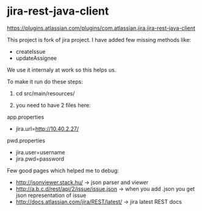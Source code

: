 jira-rest-java-client
=====================

https://plugins.atlassian.com/plugins/com.atlassian.jira.jira-rest-java-client


This project is fork of jira project. 
I have added few missing methods like: 
* createIssue
* updateAssignee

We use it internaly at work so this helps us. 

To make it run do these steps: 

1) cd src/main/resources/

2) you need to have 2 files here: 

app.properties 
* jira.url=http://10.40.2.27/

pwd.properties
* jira.user=username
* jira.pwd=password


Few good pages which helped me to debug: 
* http://jsonviewer.stack.hu/   -> json parser and viewer
* http://a.b.c.d/rest/api/2/issue/issue.json    -> when you add .json you get json representation of issue
* http://docs.atlassian.com/jira/REST/latest/   -> jira latest REST docs
